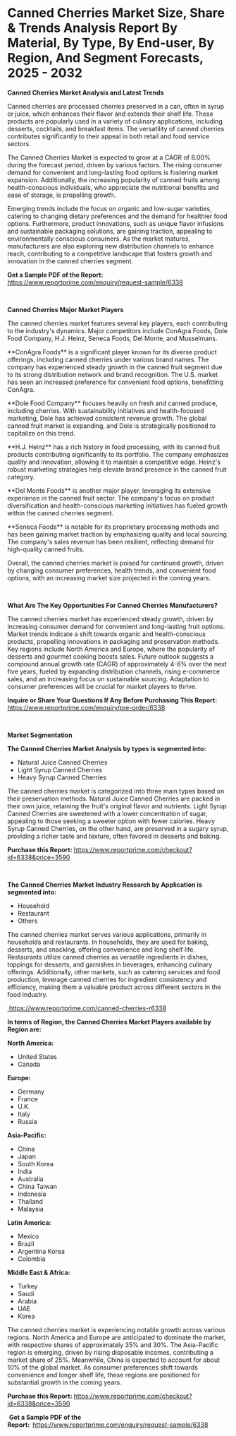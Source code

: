 <p><h1>Canned Cherries Market Size, Share & Trends Analysis Report By Material, By Type, By End-user, By Region, And Segment Forecasts, 2025 - 2032</h1></p><p><strong>Canned Cherries Market Analysis and Latest Trends</strong></p>
<p><p>Canned cherries are processed cherries preserved in a can, often in syrup or juice, which enhances their flavor and extends their shelf life. These products are popularly used in a variety of culinary applications, including desserts, cocktails, and breakfast items. The versatility of canned cherries contributes significantly to their appeal in both retail and food service sectors.</p><p>The Canned Cherries Market is expected to grow at a CAGR of 8.00% during the forecast period, driven by various factors. The rising consumer demand for convenient and long-lasting food options is fostering market expansion. Additionally, the increasing popularity of canned fruits among health-conscious individuals, who appreciate the nutritional benefits and ease of storage, is propelling growth. </p><p>Emerging trends include the focus on organic and low-sugar varieties, catering to changing dietary preferences and the demand for healthier food options. Furthermore, product innovations, such as unique flavor infusions and sustainable packaging solutions, are gaining traction, appealing to environmentally conscious consumers. As the market matures, manufacturers are also exploring new distribution channels to enhance reach, contributing to a competitive landscape that fosters growth and innovation in the canned cherries segment.</p></p>
<p><strong>Get a Sample PDF of the Report:&nbsp;</strong> <a href="https://www.reportprime.com/enquiry/request-sample/6338?utm_campaign=4558&utm_medium=2&utm_source=Github&utm_content=ia&utm_term=15052025&utm_id=canned-cherries">https://www.reportprime.com/enquiry/request-sample/6338</a></p>
<p>&nbsp;</p>
<p><strong>Canned Cherries Major Market Players</strong></p>
<p><p>The canned cherries market features several key players, each contributing to the industry's dynamics. Major competitors include ConAgra Foods, Dole Food Company, H.J. Heinz, Seneca Foods, Del Monte, and Musselmans.</p><p>**ConAgra Foods** is a significant player known for its diverse product offerings, including canned cherries under various brand names. The company has experienced steady growth in the canned fruit segment due to its strong distribution network and brand recognition. The U.S. market has seen an increased preference for convenient food options, benefitting ConAgra.</p><p>**Dole Food Company** focuses heavily on fresh and canned produce, including cherries. With sustainability initiatives and health-focused marketing, Dole has achieved consistent revenue growth. The global canned fruit market is expanding, and Dole is strategically positioned to capitalize on this trend.</p><p>**H.J. Heinz** has a rich history in food processing, with its canned fruit products contributing significantly to its portfolio. The company emphasizes quality and innovation, allowing it to maintain a competitive edge. Heinz's robust marketing strategies help elevate brand presence in the canned fruit category.</p><p>**Del Monte Foods** is another major player, leveraging its extensive experience in the canned fruit sector. The company's focus on product diversification and health-conscious marketing initiatives has fueled growth within the canned cherries segment.</p><p>**Seneca Foods** is notable for its proprietary processing methods and has been gaining market traction by emphasizing quality and local sourcing. The company's sales revenue has been resilient, reflecting demand for high-quality canned fruits.</p><p>Overall, the canned cherries market is poised for continued growth, driven by changing consumer preferences, health trends, and convenient food options, with an increasing market size projected in the coming years.</p></p>
<p>&nbsp;</p>
<p><strong>What Are The Key Opportunities For Canned Cherries Manufacturers?</strong></p>
<p><p>The canned cherries market has experienced steady growth, driven by increasing consumer demand for convenient and long-lasting fruit options. Market trends indicate a shift towards organic and health-conscious products, propelling innovations in packaging and preservation methods. Key regions include North America and Europe, where the popularity of desserts and gourmet cooking boosts sales. Future outlook suggests a compound annual growth rate (CAGR) of approximately 4-6% over the next five years, fueled by expanding distribution channels, rising e-commerce sales, and an increasing focus on sustainable sourcing. Adaptation to consumer preferences will be crucial for market players to thrive.</p></p>
<p><strong>Inquire or Share Your Questions If Any Before Purchasing This Report:</strong> <a href="https://www.reportprime.com/enquiry/pre-order/6338?utm_campaign=4558&utm_medium=2&utm_source=Github&utm_content=ia&utm_term=15052025&utm_id=canned-cherries">https://www.reportprime.com/enquiry/pre-order/6338</a></p>
<p>&nbsp;</p>
<p><strong>Market Segmentation</strong></p>
<p><strong>The Canned Cherries Market Analysis by types is segmented into:</strong></p>
<p><ul><li>Natural Juice Canned Cherries</li><li>Light Syrup Canned Cherries</li><li>Heavy Syrup Canned Cherries</li></ul></p>
<p><p>The canned cherries market is categorized into three main types based on their preservation methods. Natural Juice Canned Cherries are packed in their own juice, retaining the fruit's original flavor and nutrients. Light Syrup Canned Cherries are sweetened with a lower concentration of sugar, appealing to those seeking a sweeter option with fewer calories. Heavy Syrup Canned Cherries, on the other hand, are preserved in a sugary syrup, providing a richer taste and texture, often favored in desserts and baking.</p></p>
<p><strong>Purchase this Report:&nbsp;</strong><a href="https://www.reportprime.com/checkout?id=6338&price=3590&utm_campaign=4558&utm_medium=2&utm_source=Github&utm_content=ia&utm_term=15052025&utm_id=canned-cherries">https://www.reportprime.com/checkout?id=6338&price=3590</a></p>
<p>&nbsp;</p>
<p><strong>The Canned Cherries Market Industry Research by Application is segmented into:</strong></p>
<p><ul><li>Household</li><li>Restaurant</li><li>Others</li></ul></p>
<p><p>The canned cherries market serves various applications, primarily in households and restaurants. In households, they are used for baking, desserts, and snacking, offering convenience and long shelf life. Restaurants utilize canned cherries as versatile ingredients in dishes, toppings for desserts, and garnishes in beverages, enhancing culinary offerings. Additionally, other markets, such as catering services and food production, leverage canned cherries for ingredient consistency and efficiency, making them a valuable product across different sectors in the food industry.</p></p>
<p><a href="https://www.reportprime.com/canned-cherries-r6338?utm_campaign=4558&utm_medium=2&utm_source=Github&utm_content=ia&utm_term=15052025&utm_id=canned-cherries">&nbsp;https://www.reportprime.com/canned-cherries-r6338</a></p>
<p><strong>In terms of Region, the Canned Cherries Market Players available by Region are:</strong></p>
<p>
    <p> <strong> North America: </strong>
        <ul>
            <li>United States</li>
            <li>Canada</li>
        </ul>
        </p> 
    <p> <strong> Europe: </strong>
        <ul>
            <li>Germany</li>
            <li>France</li>
            <li>U.K.</li>
            <li>Italy</li>
            <li>Russia</li>
        </ul>
        </p> 
    <p> <strong> Asia-Pacific: </strong>
        <ul>
            <li>China</li>
            <li>Japan</li>
            <li>South Korea</li>
            <li>India</li>
            <li>Australia</li>
            <li>China Taiwan</li>
            <li>Indonesia</li>
            <li>Thailand</li>
            <li>Malaysia</li>
        </ul>
        </p> 
    <p> <strong> Latin America: </strong>
        <ul>
            <li>Mexico</li>
            <li>Brazil</li>
            <li>Argentina Korea</li>
            <li>Colombia</li>
        </ul>
        </p> 
    <p> <strong> Middle East & Africa: </strong>
        <ul>
            <li>Turkey</li>
            <li>Saudi</li>
            <li>Arabia</li>
            <li>UAE</li>
            <li>Korea</li>
        </ul>
    </p>
    </p>
<p><p>The canned cherries market is experiencing notable growth across various regions. North America and Europe are anticipated to dominate the market, with respective shares of approximately 35% and 30%. The Asia-Pacific region is emerging, driven by rising disposable incomes, contributing a market share of 25%. Meanwhile, China is expected to account for about 10% of the global market. As consumer preferences shift towards convenience and longer shelf life, these regions are positioned for substantial growth in the coming years.</p></p>
<p><strong>Purchase this Report: </strong><a href="https://www.reportprime.com/checkout?id=6338&price=3590&utm_campaign=4558&utm_medium=2&utm_source=Github&utm_content=ia&utm_term=15052025&utm_id=canned-cherries">https://www.reportprime.com/checkout?id=6338&price=3590</a></p>
<p>&nbsp;<strong>Get a Sample PDF of the Report:&nbsp;&nbsp;</strong><a href="https://www.reportprime.com/enquiry/request-sample/6338?utm_campaign=4558&utm_medium=2&utm_source=Github&utm_content=ia&utm_term=15052025&utm_id=canned-cherries">https://www.reportprime.com/enquiry/request-sample/6338</a></p>
<p><strong></strong></p>
<p><p></p><p></p><p></p></p>